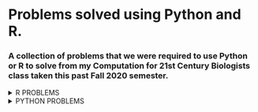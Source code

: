 # Problems solved using Python and R.
### A collection of problems that we were required to use Python or R to solve from my Computation for 21st Century Biologists class taken this past Fall 2020 semester.
<details><summary>R PROBLEMS</summary>
<p>

**Problem 1** 8.23.3 from *Computing Skills for Biologists: A Toolbox*; In this excersize, we will get a glimpse of the image processing capabilities of R. We want to determine the projected leaf area of plants using photos, and analyze whether the leaves have grown significantly over the course of two days. The directory `CSB/r/data/leafarea/` contains images of plants at two time points (t1 and t2). The data have been collected by Madlen.
  * Write a for loop that processes all images using the function `getArea`, which is provided in `CSB/r/solutions/getArea.R`. The function accepts a single file name as an argument, and returns the projected leaf area, measured in pixels. Your loop should record the leaf area for each image and store it in the data frame results. To loop over all files, you can use the function `list.files` along with its pattern matching option, to produce a list of all the files with extension .jpg in the directory `SC/r/data/leafarea/`. Work in your sandbox or change paths in the `getArea.R` function accordingly.
  * Plot the area of each plant as measured at the time point 1 verses time point 2.
  * Determine whether the plants significantly differ at the time points 1 and 2 using a paired t-test.
  
 [My Solution/Code](Assignments/assignment-06-Csaenz10-answers.R)

**Problem 2** We will be analyzing the `age_count_2020-07-13_2020-10-11.xlsx` data set; This data consists of the date that a COVID-19 test from somebody residing in Nueces County comes back positive (LABDATE) and the age of the person (AGE_YEARS). Each row is a person. There are 4 worksheets in the excel workbook, one per month from July to October. Your goal is to complete the tasks and create an R script that will work when this repo is cloned to any computer. I encourage you to make tidyverse pipelines, where the responses from several questions are assembled in one or a few pipelines.
  * Create an R script named `ageCovidSummary.R` in your exam repo and set the working directory with the following command: 

```r
setwd(dirname(rstudioapi::getActiveDocumentContext()$path))
```


* Load the following libraries (install if necessary): tidyverse, readxl, janitor, and lubridate
* Read the data from `age_count_2020-07-13_2020-10-11.xlsx` into a tibble named `covid_cases_age` and then do the following in a single pipeline:
    * format the column names
    * make a new column called `date` and format it as YYYY-MM-DD using `ymd()`
    * make a new column called `age_class` that evaluates the the values in `age_years` and assigns them to the proper 20 yr age bin: 0-19, 20-39, 40-59, 60-79, 80+
      * use `case_when()` for this
    * group the tibble by `date` and `age_class`
    * use `summarise()` to transform the tibble so that each row is a unique combination of `date` and `age_class`, and the number of positive cases in each age class on each date is stored in a column called `new_cases`
    * If done properly, this is how `covid_cases_age` will look:
    
    ```r
     > covid_cases_age
    # A tibble: 433 x 3
    # Groups:   date [91]
       date       age_class new_cases
       <date>     <chr>         <int>
     1 2020-07-13 0-19             44
     2 2020-07-13 20-39            73
     3 2020-07-13 40-59            84
     4 2020-07-13 60-79            49
     5 2020-07-13 80+               3
     6 2020-07-14 0-19             61
     7 2020-07-14 20-39           213
     8 2020-07-14 40-59           219
     9 2020-07-14 60-79           102
    10 2020-07-14 80+              10
    # ... with 423 more rows
    ```
    
  
* Create the following plot from `covid_cases_age`
  
![](R_Problem_2_Files/nueces_new-cases_age-class.png)

  
* Recreate the following plot from `covid_cases_age`.
* Hints: 
  * refer to lecture 8 where we used functions to add day of week and month to a tibble
  * refer to textbook/web for solution to making error bars, you will need to calculate the mean and sd for each row before initiating the plot
  * search the web for solution to allowing y axes to freely vary depending upon age class
  * the [R Graphics Cookbook](http://www.cookbook-r.com/Graphs/) could be useful here

![](R_Problem_2_Files/nueces_mean-new-cases_day-ageclass.png)


* There are different numbers of people in the age brackets and thus we might expect more positive cases in some age brackets than others. Read in the `Texas_Age_Demographic_Data.csv` file and process it down to a tibble named `nueces_demographics` with just the total number of people in each 20 year age bracket in Nueces county using tidyverse commands. The tibble should have 5 rows and 2 columns.  Name the columns `age_class` and `num_people` as follows:

```r 
> nueces_demographics
# A tibble: 5 x 2
  age_class num_people
  <chr>          <dbl>
1 0-19           64181
2 20-39         114717
3 40-59          95495
4 60-79          70266
5 80+            16584
```


* Recreate the following plot with the data in the `nueces_demographics` tibble. The font size of the axis titles is 20 and the font size of the axis values is 18.

![](R_Problem_2_Files/nueces_num-people_age-class.png)


* Now we can use the demographic data to calculate the number of new cases relative to the number of people in each age class. Join `covid_cases_age` and `nueces_demographics` together and save the new tibble as `covid_cases_age_census`. Add a column named `new_cases_per10k` with values calculated as follows: `10000*new_cases/num_people`.  The result will be a tibble like `covid_cases_age` but with 2 additional columns :

```r 
> covid_cases_age_census
# A tibble: 433 x 5
# Groups:   date [91]
   date       age_class new_cases num_people new_cases_per10k
   <date>     <chr>         <int>      <dbl>            <dbl>
 1 2020-07-13 0-19             44      64181             6.86
 2 2020-07-13 20-39            73     114717             6.36
 3 2020-07-13 40-59            84      95495             8.80
 4 2020-07-13 60-79            49      70266             6.97
 5 2020-07-13 80+               3      16584             1.81
 6 2020-07-14 0-19             61      64181             9.50
 7 2020-07-14 20-39           213     114717            18.6 
 8 2020-07-14 40-59           219      95495            22.9 
 9 2020-07-14 60-79           102      70266            14.5 
10 2020-07-14 80+              10      16584             6.03
# ... with 423 more rows
```


* I have noticed a pattern where the elderly are the last age group to experience a spike in COVID cases after a local outbreak. Modify your code from question 3 above to make a plot with `new_cases_per10k` on the y axis. Is the figure consistent with my observations from other time periods? Which figure, this one or the one from question 3 better portrays the level of COVID infection within and among age classes? Why?

![](R_Problem_2_Files/nueces_new-cases-per10k_age-class.png)


[My Solution/Code](Assignments/ageCovidSummary.R)

**Problem 3** DNA Barcoding; You will perform DNA barcoding on the samples collected during the [2019 Texas Bioblitz](http://www.tamucc.edu/news/2019/08/082819-tamucc-collaborates-with-smithsonian-utmsi-on-marine-bioblitz.html#.XWmdQihKhaR). This will involve downloading the command line BLAST software package which is used to search GenBank, running BLAST searches from the `bash` command line, and making graphs of the output using `R`.

* Installing BLAST; If you are using `Ubuntu`, follow these instructions:

```bash
# download the prcompiled unix binary which is in a compressed tarball 
wget ftp://ftp.ncbi.nlm.nih.gov/blast/executables/blast+/2.8.1/ncbi-blast-2.8.1+-x64-linux.tar.gz

# decompress the tarball 
tar -zxvpf ncbi-blast-2.8.1+-x64-linux.tar.gz

```


* You should now have a directory called `ncbi-blast-2.8.1+` and the BLAST software tools are located in `ncbi-blast-2.8.1+/bin` You can move the BLAST tools into a directory in your PATH such as `/usr/local/bin` so that you can access blast from any directory. Confirm that `blastn` will run by checking the version and viewing the manual.

```bash
sudo cp ncbi-blast-2.8.1+/bin/* /usr/local/bin
source ~/.bashrc
```


* Run a couple BLAST searches using the nucleotide database search tool called `blastn`. The following sequence was collected from a fish during the [2019 Texas Bioblitz](http://www.tamucc.edu/news/2019/08/082819-tamucc-collaborates-with-smithsonian-utmsi-on-marine-bioblitz.html#.XWmdQihKhaR). The goal of this effort was to document the diversity of marine life in the Coastal Bend of Texas and create taxonomic-expert-verified DNA barcodes to improve public databases.

```bash
blastn -db nt -query 2019-USATXS-0202_Chasmoides-logimaxilla_Fish_F1_2019-11-19_C02.1.fasta -out results.out -remote
```


The results should look like this if you use `less -S` to view the `results.out` file

```bash
BLASTN 2.8.1+


Reference: Zheng Zhang, Scott Schwartz, Lukas Wagner, and Webb
Miller (2000), "A greedy algorithm for aligning DNA sequences", J
Comput Biol 2000; 7(1-2):203-14.



Database: Nucleotide collection (nt)
           55,311,125 sequences; 252,862,725,426 total letters



Query= 2019_USATXS_0202_Chasmoides-logimaxilla_Fish_F1

Length=645

RID: YU2FU0A6014
                                                                      Score     E
Sequences producing significant alignments:                          (Bits)  Value

JQ842579.1  Menidia sp. BOLD:AAD7634 voucher SMSA7149 cytochrome ...  708     0.0
HQ573276.1  Menidia beryllina voucher MXIV0811 cytochrome oxidase...  708     0.0
HQ573278.1  Menidia beryllina voucher MXIV0813 cytochrome oxidase...  702     0.0
HQ573275.1  Menidia beryllina voucher MXIV0810 cytochrome oxidase...  702     0.0
KF930119.1  Menidia beryllina voucher KUT 1639 cytochrome oxidase...  697     0.0
JQ842578.1  Menidia sp. BOLD:AAD7634 voucher SMSA7147 cytochrome ...  693     0.0
JQ842577.1  Menidia sp. BOLD:AAD7634 voucher SMSA7148 cytochrome ...  693     0.0
HQ573333.1  Menidia beryllina voucher MXIV0701 cytochrome oxidase...  675     0.0
HQ573332.1  Menidia beryllina voucher MXIV0700 cytochrome oxidase...  675     0.0
HQ573334.1  Menidia beryllina voucher MXIV0702 cytochrome oxidase...  669     0.0
HQ564609.1  Menidia colei voucher NEC-0221 cytochrome oxidase sub...  669     0.0
KX688296.1  Menidia beryllina isolate LS01 cytochrome c oxidase s...  664     0.0
HQ573335.1  Menidia beryllina voucher MXIV0703 cytochrome oxidase...  664     0.0
KJ921739.1  Chirostoma humboldtianum mitochondrion, complete genome   652     0.0
EU751747.1  Chirostoma riojai voucher IPN 035 cytochrome oxidase ...  636     4e-178
EU751737.1  Chirostoma jordani voucher IPN 026 cytochrome oxidase...  636     4e-178
EU751735.1  Chirostoma jordani voucher IPN 028 cytochrome oxidase...  636     4e-178
EU751749.1  Chirostoma riojai voucher IPN 033 cytochrome oxidase ...  630     2e-176
EU751748.1  Chirostoma riojai voucher IPN 034 cytochrome oxidase ...  630     2e-176
EU751742.1  Chirostoma jordani voucher IPN 008 cytochrome oxidase...  630     2e-176
EU751741.1  Chirostoma jordani voucher IPN 009 cytochrome oxidase...  630     2e-176
EU751739.1  Chirostoma jordani voucher IPN 011 cytochrome oxidase...  630     2e-176
EU751734.1  Chirostoma jordani voucher IPN 029 cytochrome oxidase...  630     2e-176
results.out
```


The output does not provide all of the information we need to determine how good the match is between our query sequence from the Bioblitz and the database sequences in GenBank, so we need to update the settings used in the BLAST search

I looked at the manual for BLAST `blastn -help` as well as the blast results from the [NCBI BLAST website](https://blast.ncbi.nlm.nih.gov/Blast.cgi?PROGRAM=blastn&PAGE_TYPE=BlastSearch&LINK_LOC=blasthome) and the [online BLAST help](https://www.ncbi.nlm.nih.gov/books/NBK279682/) to determine which settings I wanted to use to add columns of information to the output

```bash
blastn -db nt -query 2019-USATXS-0202_Chasmoides-logimaxilla_Fish_F1_2019-11-19_C02.1.fasta -outfmt "7 qseqid stitle saccver qcovs pident evalue qseq" -max_target_seqs 50 -out results.out -remote
```


Note that in the output, the line labeled "Fields" contains the column headers:

* query id	-	sample name from the fasta file
* subject title	-	Title of database record matching the query sequence from the bioblitz
* subject acc.ver	-	GenBank accession number of the record matching the query
* % query coverage per subject	-	percent of query sequence that can be aligned to the database record
* % identity	-	percent of aligned nucleotides that match (97% is typically considered a species match by default)
* evalue	-	"The Expect value (E) is a parameter that describes the number of hits one can "expect" to see by chance when searching a database of a particular size. It decreases exponentially as the Score (S) of the match increases. Essentially, the E value describes the random background noise. For example, an E value of 1 assigned to a hit can be interpreted as meaning that in a database of the current size one might expect to see 1 match with a similar score simply by chance."
* query seq	-	sequence of the database record aligned to the query sequence

Now let us search on multiple sequences.  

If you have not done so already concatenate the two fasta files in a new file called `two_seqs.fasta`

* `2019-USATXS-0703_Gobiidae-sp_Fish_R1_2019-11-12_H06.1.fasta`
* `2019-USATXS-0202_Chasmoides-logimaxilla_Fish_F1_2019-11-19_C02.1.fasta`

Then revise the blastn search to query `two_seqs.fasta`, change the max number of sequences returned to be 20, and save the blast results into a file called `results_twoseqs.out`

* Using R to Visualize Output from Blast. It would take too long for you to blast all of the sequences we generated in the Bioblitz, so I did it for you. Rather than concatenating two fasta sequences together, I concatenated all of them and ran a blast search very similar to the one you just ran. The results of that blast search on 601 sequences can be found in `results_blast.out`. I used bash tools such as `grep` `cut` `paste` to convert the blast output to a file with 1 row per query sequence called `tophit.tsv`. I further manipulated `tophit.tsv` to add columns, which resulted in the final file `tophit4.tsv` which can be read into R.

The columns in `tophit4.tsv` are:
* Sample	-	bioblitz sample name
* TaxExpSpId	-	species id given to sample by taxonomic expert-verified
* GenBankSpID	-	the specied id of the most similar sequence in GenBank to our bioblitz sample sequence
* GenBankDescription	-	self explanitory
* TaxId	-	every species has a unique taxonomic id in GenBank, this is that id
* Accession	-	every sequence has a unique id in GenBank, this is that id
* PctQueryCoverage	-	percent of query sequence that can be aligned to the database record
* PctIdentity	-	percent of aligned nucleotides that match (97% is typically considered a species match by default)
* Escore	-	"The Expect value (E) is a parameter that describes the number of hits one can "expect" to see by chance when searching a database of a particular size. It decreases exponentially as the Score (S) of the match increases. Essentially, the E value describes the random background noise. For example, an E value of 1 assigned to a hit can be interpreted as meaning that in a database of the current size one might expect to see 1 match with a similar score simply by chance."
* QuerySeq	-	sequence of the database record aligned to the query sequence
* SpIdMatch	-	do TaxExpSpId and GenBankSpID match exactly?
* MatchQuality	-	categorical assessment of PctIdentity, >=97 is a SpeciesHit, as PctIdentity decreases, it becomes less likely that the species we sampled has been barcoded
* CoverageQuality	-	categorical assessment of PctQueryCoverage, if this value is too low then it means that we need a better algorithm to identify the best match
* Err_MatchQual	-	this is a combination of the aforementioned categorical columns with additional categories inidicating samples that have been mislabeled in our data sheets and need to be fixed or 


* Your task is to make an R script called `tophit4.R` to visualize the data in `tophit4.tsv`. You will need to 
  * make sure `tophit4.tsv` accessible by RStudio. If you cloned your repo to a windows-accessible directory such as `/mnt/c/Users/YOURUSERNAME/Documents/final_exam`, then you should be fine
  * set your R-studio working directory to the location of `tophit4.tsv`
    * I would create the R file in your repo, then use `setwd(dirname(rstudioapi::getActiveDocumentContext()$path))`
  * use the `tidyverse` tool called `read_tsv` to read in `tophit4.tsv`
  * use `ggplot` to recreate the following figures in the following files `Rplot.png`, `Rplot2.png`, `Rplot3.png`

![](Rplot.png)

![](Rplot2.png)

![](Rplot3.png)

[My Solution/Code](Assignments/tophit4.R)


</p>
</details>


<details><summary>PYTHON PROBLEMS</summary>
<p>

**Problem 1** 3.8.1 Measles Time Series from *Computing Skills for Biologists: A Toolbox*; In their article, Dalziel et al. (2016) provide a long time series reporting the number of cases of measles before mass vacination, for many US cities. The data consist of cases in a given US city for a given year, and a given biweek of the year (i.e., first two weeks, second two weeks, etc.). The time series is contained in the file `Dalziel2016_data.csv`.
  * Write a program that extracts the names of all the cities in the database (one entry per city).
  * Write a program that creates a dictionary where the keys are the cities and the values are the number of records (rows) for that city in the data.
  * Write a program that calculates the mean population for each city obtained by averaging the values of `pop`.
  * Write a program that calculates the mean population for each city and year.
**Problem 2** 3.8.2  Red Queen in Fruit Flies from *Computing Skills for Biologists: A Toolbox*; Singh et al. (2015) show that, when infected with a parasite, the four genetic lines of *D. melanogaster* respond by increasing the production of recombinant offspring (arguably, trying to produce new recombinants able to escape the parasite). They show that the same outcome is not achieved by artificially wounding the flies. The data needed to replicate the main claim (figure 2 of the original article) is contained in the file `Singh2015_data.csv`. Open the file, and compute the mean `RecombinantFraction` for each `*Drosophilia* Line`, and `InfectionStatus` (W for wounded and I for infected). Print the results in the following form:

```bash
Line 45 Average Recombination Rate:
W : 0.187
I : 0.191
```

[My Solution/Code](Assignments/assignment-11-Csaenz10.txt)

**Problem 2** 4.10.1 Assortative Mating in Animals from *Computing Skills for Biologists: A Toolbox*; Jiang et al. (2013) studied the assortative mating in animals. They compiled a large database, reporting the results of many experiments on mating. In particular, for several taxa they provide the value of correlation among the sizes of the mates. A positive value of r stands for assortative mating (large animals tend to mate with large animals), and a negative value for disassortative mating.
  * You can find the data in `good_code/data/Jiang2013_data.csv`. Write a function that takes as input the desired Taxon and returns the mean value of r.
  * You should see that fish have a positive value of r, but that this is also true for other taxa. Is the mean value of r especially high for fish? To test this, compute a *p-value* by repeatedly sampling 37 values of r(37 experiments on fish are reported in the database) at random, and calculating the probability of observing a higher mean value of r. To get an accurate estimate of the *p-value*, use 50,000 randomizations.
  * Repeat the procedure for all taxa.

[My Solution/Code](Assignments/assignment12.txt)


</p>
</details>

